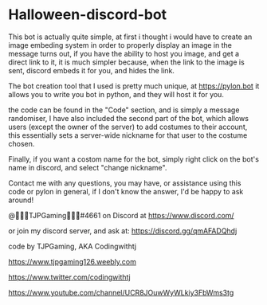 # Halloween-discord-bot
This bot is actually quite simple, at first i thought i would have to create an image embeding system in order to properly display an image in the message turns out, if you have the ability to host you image, and get a direct link to it, it is much simpler because, when the link to the image is sent, discord embeds it for you, and hides the link.

The bot creation tool that I used is pretty much unique, at https://pylon.bot it allows you to write you bot in python, and they will host it for you.

the code can be found in the "Code" section, and is simply a message randomiser, I have also included the second part of the bot, which allows users (except the owner of the server) to add costumes to their account, this essentially sets a server-wide nickname for that user to the costume chosen.

Finally, if you want a costom name for the bot, simply right click on the bot's name in discord, and select "change nickname".


Contact me with any questions, you may have, or assistance using this code or pylon in general, if I don't know the answer, I'd be happy to ask around!

@🍬🌙🎃TJPGaming🍬🌙🎃#4661 on Discord at https://www.discord.com/

or join my discord server, and ask at: https://discord.gg/qmAFADQhdj

code by TJPGaming, AKA Codingwithtj

https://www.tjpgaming126.weebly.com

https://www.twitter.com/codingwithtj

https://www.youtube.com/channel/UCR8JOuwWyWLkiy3FbWms3tg
